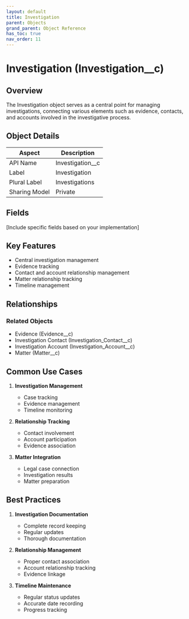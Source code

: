 ```yaml
---
layout: default
title: Investigation
parent: Objects
grand_parent: Object Reference
has_toc: true
nav_order: 11
---
```


# Investigation (Investigation__c)

## Overview

The Investigation object serves as a central point for managing investigations, connecting various elements such as evidence, contacts, and accounts involved in the investigative process.

## Object Details

| Aspect | Description |
|--------|-------------|
| API Name | Investigation__c |
| Label | Investigation |
| Plural Label | Investigations |
| Sharing Model | Private |

## Fields

[Include specific fields based on your implementation]

## Key Features

- Central investigation management
- Evidence tracking
- Contact and account relationship management
- Matter relationship tracking
- Timeline management

## Relationships

### Related Objects
- Evidence (Evidence__c)
- Investigation Contact (Investigation_Contact__c)
- Investigation Account (Investigation_Account__c)
- Matter (Matter__c)

## Common Use Cases

1. **Investigation Management**
   - Case tracking
   - Evidence management
   - Timeline monitoring

2. **Relationship Tracking**
   - Contact involvement
   - Account participation
   - Evidence association

3. **Matter Integration**
   - Legal case connection
   - Investigation results
   - Matter preparation

## Best Practices

1. **Investigation Documentation**
   - Complete record keeping
   - Regular updates
   - Thorough documentation

2. **Relationship Management**
   - Proper contact association
   - Account relationship tracking
   - Evidence linkage

3. **Timeline Maintenance**
   - Regular status updates
   - Accurate date recording
   - Progress tracking